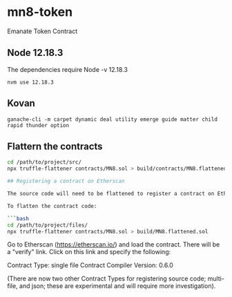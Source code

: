 # mn8-token
Emanate Token Contract

## Node 12.18.3
The dependencies require Node -v 12.18.3

`nvm use 12.18.3`

## Kovan

`ganache-cli -m carpet dynamic deal utility emerge guide matter child rapid thunder option`

## Flattern the contracts

```bash
cd /path/to/project/src/
npx truffle-flattener contracts/MN8.sol > build/contracts/MN8.flattened.sol

## Registering a contract on Etherscan

The source code will need to be flattened to register a contract on Etherscan.

To flatten the contract code:

```bash
cd /path/to/project/files/
npx truffle-flattener contracts/MN8.sol > build/MN8.flattened.sol
```

Go to Etherscan (https://etherscan.io/) and load the contract. There will be a
"verify" link. Click on this link and specify the following:

Contract Type: single file
Contract Compiler Version: 0.6.0

(There are now two other Contract Types for registering source code; multi-file, and json; these are experimental and will require more investigation).